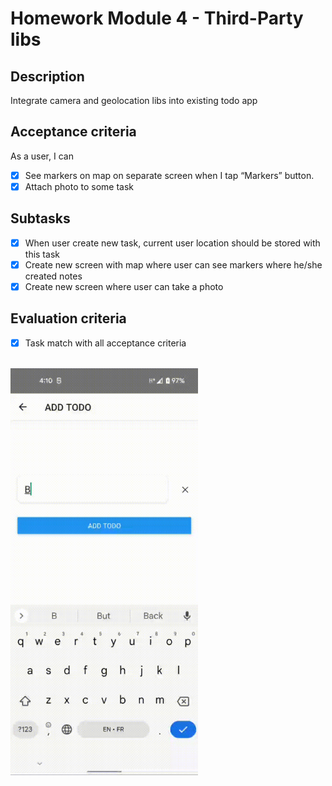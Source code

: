 # Homework Module 4 - Third-Party libs

## Description

Integrate camera and geolocation libs into existing todo app

## Acceptance criteria

As a user, I can

 - [x] See markers on map on separate screen when I tap “Markers” button.
 - [x] Attach photo to some task

## Subtasks
 
 - [x] When user create new task, current user location should be stored with this task
 - [x] Create new screen with map where user can see markers where he/she created notes
 - [x] Create new screen where user can take a photo

## Evaluation criteria

 - [x] Task match with all acceptance criteria

</br>
<img alt="todo app" src="./img/app.gif" width="300">
